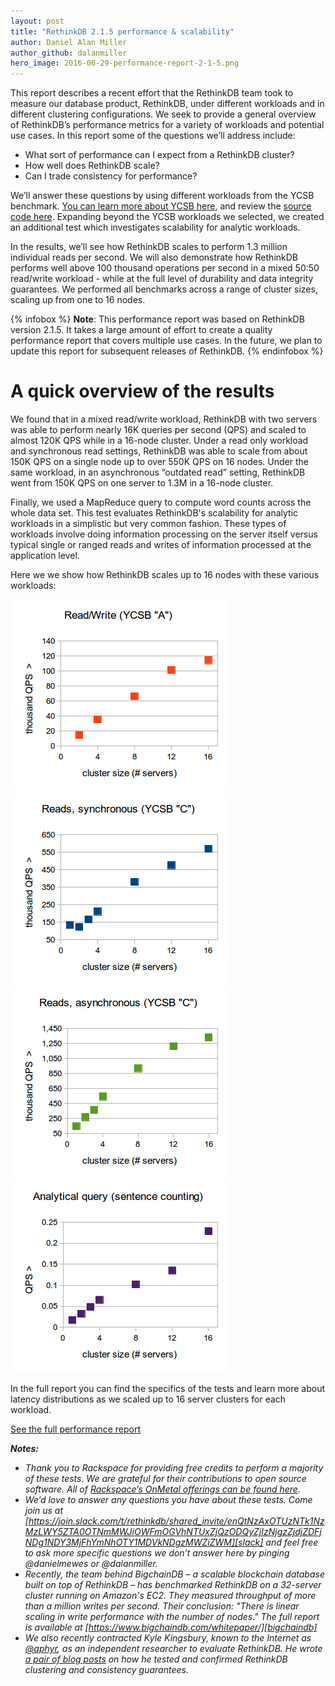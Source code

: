 ```yaml
---
layout: post
title: "RethinkDB 2.1.5 performance & scalability"
author: Daniel Alan Miller
author_github: dalanmiller
hero_image: 2016-06-29-performance-report-2-1-5.png
---
```


This report describes a recent effort that the RethinkDB team took to measure
our database product, RethinkDB, under different workloads and in different
clustering configurations. We seek to provide a general overview of RethinkDB’s
performance metrics for a variety of workloads and potential use cases. In this
report some of the questions we’ll address include:  

* What sort of performance can I expect from a RethinkDB cluster? 
* How well does RethinkDB scale? 
* Can I trade consistency for performance?

We’ll answer these questions by using different workloads from the YCSB
benchmark. [You can learn more about YCSB here][ycsb], and review the [source
code here][ycsb-fork]. Expanding beyond the YCSB workloads we selected, we
created an additional test which investigates scalability for analytic
workloads.

<!--more-->

In the results, we’ll see how RethinkDB scales to perform 1.3 million
individual reads per second. We will also demonstrate how RethinkDB performs
well above 100 thousand operations per second in a mixed 50:50 read/write
workload - while at the full level of durability and data integrity guarantees.
We performed all benchmarks across a range of cluster sizes, scaling up from
one to 16 nodes.

{% infobox %}
__Note__: This performance report was based on RethinkDB version 2.1.5. It
takes a large amount of effort to create a quality performance report that
covers multiple use cases. In the future, we plan to update this report for
subsequent releases of RethinkDB.
{% endinfobox %}

# A quick overview of the results

We found that in a mixed read/write workload, RethinkDB with two servers was
able to perform nearly 16K queries per second (QPS) and scaled to almost 120K
QPS while in a 16-node cluster. Under a read only workload and synchronous read
settings, RethinkDB was able to scale from about 150K QPS on a single node up
to over 550K QPS on 16 nodes. Under the same workload, in an asynchronous
“outdated read” setting, RethinkDB went from 150K QPS on one server to 1.3M in
a 16-node cluster.

Finally, we used a MapReduce query to compute word counts across the whole data
set. This test evaluates RethinkDB's scalability for analytic workloads in a
simplistic but very common fashion. These types of workloads involve doing
information processing on the server itself versus typical single or ranged
reads and writes of information processed at the application level.

Here we we show how RethinkDB scales up to 16 nodes with these various workloads:

![Workload A][w-a]
![Workload C Synchronous][w-c-sync]
![Workload C Asynchronous][w-c-async]
![Analytical][analytical]

In the full report you can find the specifics of the tests and learn more about
latency distributions as we scaled up to 16 server clusters for each workload.

<a class="post-link button outlined dark" href="/docs/2-1-5-performance-report/">See the full performance report <i class="right-arrow"></a>

**Notes:**

* Thank you to Rackspace for providing free credits to perform a majority of
  these tests. We are grateful for their contributions to open source software.
  All of [Rackspace’s OnMetal offerings can be found here][rackspace].
* We’d love to answer any questions you have about these tests. Come join us at
  [https://join.slack.com/t/rethinkdb/shared_invite/enQtNzAxOTUzNTk1NzMzLWY5ZTA0OTNmMWJiOWFmOGVhNTUxZjQzODQyZjIzNjgzZjdjZDFjNDg1NDY3MjFhYmNhOTY1MDVkNDgzMWZiZWM][slack] and feel free to ask more specific
  questions we don’t answer here by pinging @danielmewes or @dalanmiller.
* Recently, the team behind BigchainDB – a scalable blockchain database built
  on top of RethinkDB – has benchmarked RethinkDB on a 32-server cluster
  running on Amazon's EC2. They measured throughput of more than a million
  writes per second. Their conclusion: "There is linear scaling in write
  performance with the number of nodes." The full report is available at
  [https://www.bigchaindb.com/whitepaper/][bigchaindb]
* We also recently contracted Kyle Kingsbury, known to the Internet as
  [@aphyr][aphyr-twitter], as an independent researcher to evaluate RethinkDB.
  He wrote [a pair of blog posts][aphyr-blog] on how he tested and confirmed
  RethinkDB clustering and consistency guarantees.

[aphyr-twitter]: https://twitter.com/aphyr
[aphyr-blog]: https://aphyr.com/tags/RethinkDB
[analytical]: /assets/images/posts/2016-03-15-analytical.png
[bigchaindb]: https://www.bigchaindb.com/whitepaper/
[perf-report]: https://rethinkdb.com/docs/performance-reports/2-1-5-performance-report/
[perf-reports-repo]: https://github.com/rethinkdb/performance-reports
[rackspace]: https://www.rackspace.com/cloud/servers/onmetal
[slack]: https://join.slack.com/t/rethinkdb/shared_invite/enQtNzAxOTUzNTk1NzMzLWY5ZTA0OTNmMWJiOWFmOGVhNTUxZjQzODQyZjIzNjgzZjdjZDFjNDg1NDY3MjFhYmNhOTY1MDVkNDgzMWZiZWM
[w-a]: /assets/images/posts/2016-03-15-w-a.png
[w-c-async]: /assets/images/posts/2016-03-15-w-c-async.png
[w-c-sync]: /assets/images/posts/2016-03-15-w-c-sync.png
[ycsb-fork]: https://github.com/rethinkdb/ycsb
[ycsb]: https://labs.yahoo.com/news/yahoo-cloud-serving-benchmark
